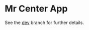 # Mr Center App

See the [dev](https://github.com/Euricom/case-mjrcenter-app/tree/dev) branch for further details.
